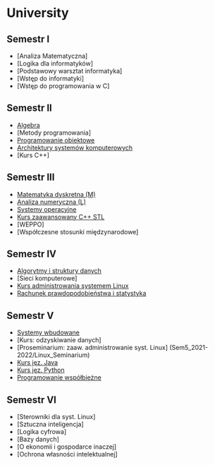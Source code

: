 # University
## Semestr I
* [Analiza Matematyczna]
* [Logika dla informatyków]
* [Podstawowy warsztat informatyka]
* [Wstęp do informatyki]
* [Wstęp do programowania w C]
## Semestr II
* [Algebra](Sem2_2019-2020/Algebra)
* [Metody programowania]
* [Programowanie obiektowe](Sem2_2019-2020/PO)
* [Architektury systemów komputerowych](Sem2_2019-2020/ASK)
* [Kurs C++]
## Semestr III
* [Matematyka dyskretna (M)](Sem3_2020-2021/MDM)
* [Analiza numeryczna (L)](Sem3_2020-2021/ANL)
* [Systemy operacyjne](Sem3_2020-2021/SO)
* [Kurs zaawansowany C++ STL](Sem3_2020-2021/Kurs_C++STL)
* [WEPPO]
* [Współczesne stosunki międzynarodowe]
## Semestr IV
* [Algorytmy i struktury danych](Sem4_2020-2021/AiSD)
* [Sieci komputerowe]
* [Kurs administrowania systemem Linux](https://github.com/panantoni01/Linux)
* [Rachunek prawdopodobieństwa i statystyka](Sem4_2020-2021/RPiS)
## Semestr V
* [Systemy wbudowane](Sem5_2021-2022/Wbudowane)
* [Kurs: odzyskiwanie danych]
* [Proseminarium: zaaw. administrowanie syst. Linux] (Sem5_2021-2022/Linux_Seminarium)
* [Kurs jęz. Java](Sem5_2021-2022/Java)
* [Kurs jęz. Python](Sem5_2021-2022/Python)
* [Programowanie współbieżne](Sem5_2021-2022/Wspolbiezne)
## Semestr VI
* [Sterowniki dla syst. Linux]
* [Sztuczna inteligencja]
* [Logika cyfrowa]
* [Bazy danych]
* [O ekonomii i gospodarce inaczej]
* [Ochrona własności intelektualnej]
